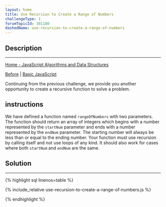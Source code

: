```yaml
---
layout: home
title: Use Recursion to Create a Range of Numbers
challengeType: 1
forumTopicId: 301180
dashedName: use-recursion-to-create-a-range-of-numbers
---
```


<div class="row">
<div class="columnStmt" markdown="1">

## Description
------

[Home - JavaScript Algorithms and Data Structures](../../02-javascript-algorithms-and-data-structures/README.md)

[Before](./use-recursion-to-create-a-countdown.md)  | [Basic JavaScript](../basic-javascript/README.html)

Continuing from the previous challenge, we provide you another opportunity to create a recursive function to solve a problem.

##  instructions 

We have defined a function named `rangeOfNumbers` with two parameters. The function should return an array of integers which begins with a number represented by the `startNum` parameter and ends with a number represented by the `endNum` parameter. The starting number will always be less than or equal to the ending number. Your function must use recursion by calling itself and not use loops of any kind. It should also work for cases where both `startNum` and `endNum` are the same.

</div>
<div class="columnSol" markdown="1">

## Solution
------

{% highlight sql linenos=table %}

{% include_relative use-recursion-to-create-a-range-of-numbers.js %}

{% endhighlight %}

</div>
</div>



